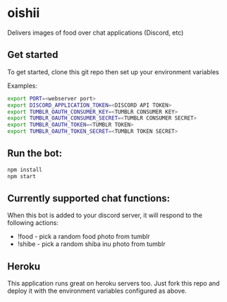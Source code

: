 # oishii
Delivers images of food over chat applications (Discord, etc)

## Get started
To get started, clone this git repo then set up your environment variables

Examples:

```bash
export PORT=<webserver port>
export DISCORD_APPLICATION_TOKEN=<DISCORD API TOKEN>
export TUMBLR_OAUTH_CONSUMER_KEY=<TUMBLR CONSUMER KEY>
export TUMBLR_OAUTH_CONSUMER_SECRET=<TUMBLR CONSUMER SECRET>
export TUMBLR_OAUTH_TOKEN=<TUMBLR TOKEN>
export TUMBLR_OAUTH_TOKEN_SECRET=<TUMBLR TOKEN SECRET>
```

## Run the bot:
```bash
npm install
npm start
```

## Currently supported chat functions:
When this bot is added to your discord server, it will respond to the following actions:
* !food - pick a random food photo from tumblr
* !shibe - pick a random shiba inu photo from tumblr

## Heroku
This application runs great on heroku servers too. Just fork this repo and deploy it with the environment variables configured as above.
